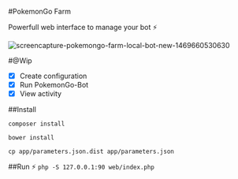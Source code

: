 
#PokemonGo Farm

Powerfull web interface to manage your bot ⚡️

![screencapture-pokemongo-farm-local-bot-new-1469660530630](https://cloud.githubusercontent.com/assets/5167596/17195603/0232120a-545f-11e6-9e29-596713400f32.png)

#@Wip

- [x] Create configuration
- [x] Run PokemonGo-Bot
- [x] View activity

##Install 

`composer install`

`bower install`

`cp app/parameters.json.dist app/parameters.json`

##Run ⚡️
`php -S 127.0.0.1:90 web/index.php`